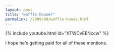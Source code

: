 ```yaml
---
layout: post
title: "waffle house!"
permalink: /2009/09/waffle-house.html
---
```


{% include youtube.html id="XTWCvEENccw" %}

I hope he's getting paid for all of these mentions.


